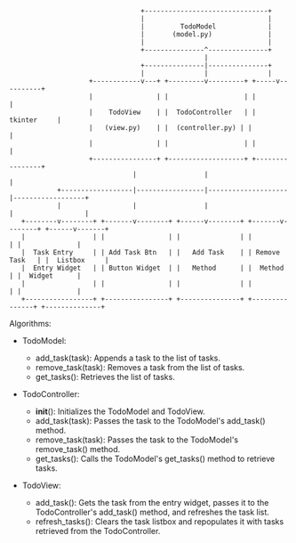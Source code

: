                                     +-------------------------------+
                                     |                               |
                                     |         TodoModel             |
                                     |       (model.py)              |
                                     |                               |
                                     +---------------^---------------+
                                                     |
                                     +---------------|---------------+
                                     |               |               |
                        +------------v---+ +---------v---------+ +-----v----------+
                        |                | |                   | |                |
                        |    TodoView    | |  TodoController   | |    tkinter     |
                        |   (view.py)    | |  (controller.py) | |                |
                        |                | |                   | |                |
                        +----------------+ +-------------------+ +----------------+
                                   |                 |                    |
                +------------------|-----------------|--------------------|------------------+
                |                  |                 |                    |                  |
       +--------v--------+ +-------v--------+ +------v--------+ +-------v--------+ +------v-------+
       |                 | |                | |               | |               | |              |
       |  Task Entry     | | Add Task Btn   | |   Add Task    | | Remove Task   | |  Listbox     |
       |  Entry Widget   | | Button Widget  | |   Method      | |  Method       | |  Widget      |
       |                 | |                | |               | |               | |              |
       +-----------------+ +----------------+ +---------------+ +---------------+ +--------------+

Algorithms:
- TodoModel:
  - add_task(task): Appends a task to the list of tasks.
  - remove_task(task): Removes a task from the list of tasks.
  - get_tasks(): Retrieves the list of tasks.

- TodoController:
  - __init__(): Initializes the TodoModel and TodoView.
  - add_task(task): Passes the task to the TodoModel's add_task() method.
  - remove_task(task): Passes the task to the TodoModel's remove_task() method.
  - get_tasks(): Calls the TodoModel's get_tasks() method to retrieve tasks.

- TodoView:
  - add_task(): Gets the task from the entry widget, passes it to the TodoController's add_task() method, and refreshes the task list.
  - refresh_tasks(): Clears the task listbox and repopulates it with tasks retrieved from the TodoController.
